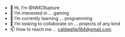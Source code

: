 - 👋 Hi, I’m @NMCRupture
- 👀 I’m interested in ... gaming
- 🌱 I’m currently learning ... programming
- 💞️ I’m looking to collaborate on ... projects of any kind
- 📫 How to reach me ... caldwellaj184@gmail.com

